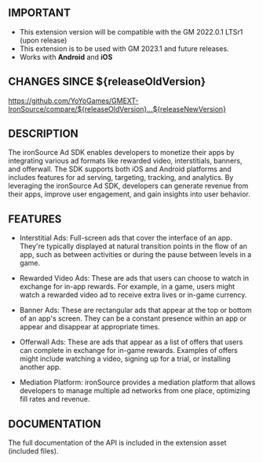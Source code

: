## IMPORTANT

- This extension version will be compatible with the GM 2022.0.1 LTSr1 (upon release)
- This extension is to be used with GM 2023.1 and future releases.
- Works with **Android** and **iOS**

## CHANGES SINCE ${releaseOldVersion}

https://github.com/YoYoGames/GMEXT-IronSource/compare/${releaseOldVersion}...${releaseNewVersion}

## DESCRIPTION

The ironSource Ad SDK enables developers to monetize their apps by integrating various ad formats like rewarded video, interstitials, banners, and offerwall. The SDK supports both iOS and Android platforms and includes features for ad serving, targeting, tracking, and analytics. By leveraging the ironSource Ad SDK, developers can generate revenue from their apps, improve user engagement, and gain insights into user behavior.

## FEATURES 

* Interstitial Ads: Full-screen ads that cover the interface of an app. They're typically displayed at natural transition points in the flow of an app, such as between activities or during the pause between levels in a game.

* Rewarded Video Ads: These are ads that users can choose to watch in exchange for in-app rewards. For example, in a game, users might watch a rewarded video ad to receive extra lives or in-game currency.

* Banner Ads: These are rectangular ads that appear at the top or bottom of an app's screen. They can be a constant presence within an app or appear and disappear at appropriate times.

* Offerwall Ads: These are ads that appear as a list of offers that users can complete in exchange for in-game rewards. Examples of offers might include watching a video, signing up for a trial, or installing another app.

* Mediation Platform: ironSource provides a mediation platform that allows developers to manage multiple ad networks from one place, optimizing fill rates and revenue.

## DOCUMENTATION

The full documentation of the API is included in the extension asset (included files).